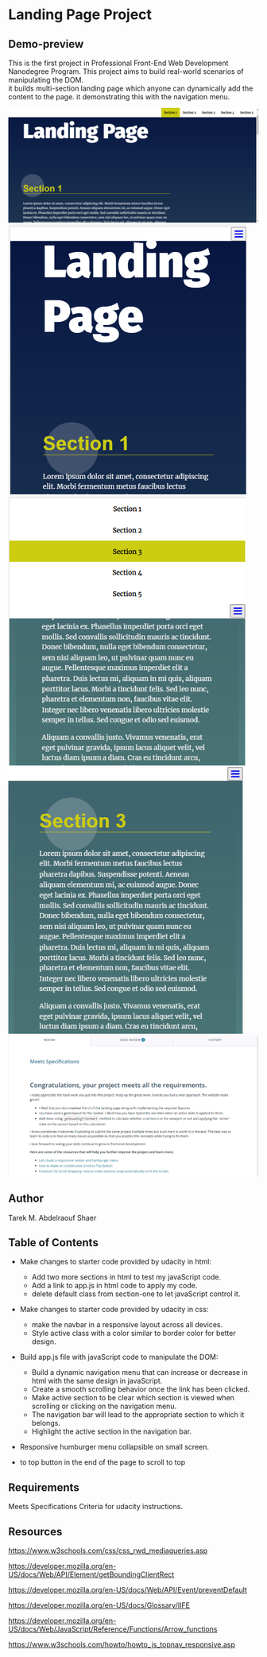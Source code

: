 # Landing Page Project

## Demo-preview

This is the first project in Professional Front-End Web Development Nanodegree Program. This project aims to build real-world scenarios of manipulating the DOM.  
it builds multi-section landing page which anyone can dynamically add the content to the page. it demonstrating this with the navigation menu.

![sample of main part of the project](images/screenshot-01-2022-05-02.png)
![sample of hamburger menu responsive to small screen](images/screenshot-02-2022-05-02.png)
![sample of responsive navigation menu](images/screenshot-03-2022-05-02.png)
![sample of highlighting the active section](images/screenshot-04-2022-05-02.png)
![sample of review from udacity](images/screenshot-05-2022-05-02.png)

## Author

Tarek M. Abdelraouf Shaer

## Table of Contents

- Make changes to starter code provided by udacity in html:

  - Add two more sections in html to test my javaScript code.
  - Add a link to app.js in html code to apply my code.
  - delete default class from section-one to let javaScript control it.

- Make changes to starter code provided by udacity in css:

  - make the navbar in a responsive layout across all devices.
  - Style active class with a color similar to border color for better design.

- Build app.js file with javaScript code to manipulate the DOM:

  - Build a dynamic navigation menu that can increase or decrease in html with the same design in javaScript.
  - Create a smooth scrolling behavior once the link has been clicked.
  - Make active section to be clear which section is viewed when scrolling or clicking on the navigation menu.
  - The navigation bar will lead to the appropriate section to which it belongs.
  - Highlight the active section in the navigation bar.

- Responsive humburger menu collapsible on small screen.

- to top button in the end of the page to scroll to top

## Requirements

Meets Specifications Criteria for udacity instructions.

## Resources

<https://www.w3schools.com/css/css_rwd_mediaqueries.asp>

<https://developer.mozilla.org/en-US/docs/Web/API/Element/getBoundingClientRect>

<https://developer.mozilla.org/en-US/docs/Web/API/Event/preventDefault>

<https://developer.mozilla.org/en-US/docs/Glossary/IIFE>

<https://developer.mozilla.org/en-US/docs/Web/JavaScript/Reference/Functions/Arrow_functions>

<https://www.w3schools.com/howto/howto_js_topnav_responsive.asp>
